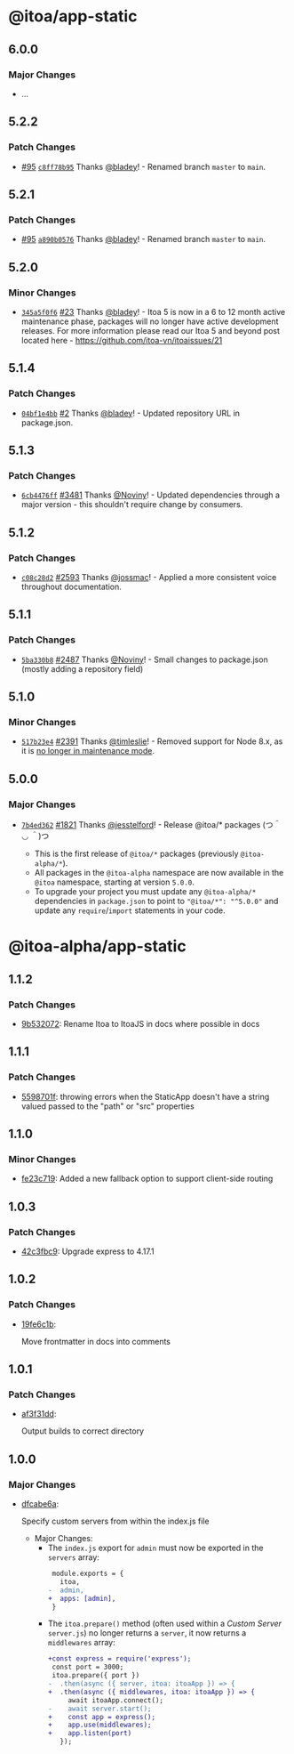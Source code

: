 # @itoa/app-static

## 6.0.0

### Major Changes

- ...

## 5.2.2

### Patch Changes

- [#95](https://github.com/itoa-vn/itoapull/95) [`c8ff78b95`](https://github.com/itoa-vn/itoacommit/c8ff78b95af5d56d44bbc11c51e7cf28b81323b4) Thanks [@bladey](https://github.com/bladey)! - Renamed branch `master` to `main`.

## 5.2.1

### Patch Changes

- [#95](https://github.com/itoa-vn/itoapull/95) [`a890b0576`](https://github.com/itoa-vn/itoacommit/a890b057628b60c2d1870cc3f5afd8e87b03f7df) Thanks [@bladey](https://github.com/bladey)! - Renamed branch `master` to `main`.

## 5.2.0

### Minor Changes

- [`345a5f0f6`](https://github.com/itoa-vn/itoacommit/345a5f0f66a34c75696230ad2fcfb7a2eac86cb4) [#23](https://github.com/itoa-vn/itoapull/23) Thanks [@bladey](https://github.com/bladey)! - Itoa 5 is now in a 6 to 12 month active maintenance phase, packages will no longer have active development releases. For more information please read our Itoa 5 and beyond post located here - https://github.com/itoa-vn/itoaissues/21

## 5.1.4

### Patch Changes

- [`04bf1e4bb`](https://github.com/itoa-vn/itoacommit/04bf1e4bb0223f4e2e06664bbc9e95c51118eb84) [#2](https://github.com/itoa-vn/itoapull/2) Thanks [@bladey](https://github.com/bladey)! - Updated repository URL in package.json.

## 5.1.3

### Patch Changes

- [`6cb4476ff`](https://github.com/itoa-vn/itoacommit/6cb4476ff15923933862c1cd7d4b1ade794106c6) [#3481](https://github.com/itoa-vn/itoapull/3481) Thanks [@Noviny](https://github.com/Noviny)! - Updated dependencies through a major version - this shouldn't require change by consumers.

## 5.1.2

### Patch Changes

- [`c08c28d2`](https://github.com/itoa-vn/itoacommit/c08c28d22f2c6a2bfa73ab0ea347c9e0da8a9063) [#2593](https://github.com/itoa-vn/itoapull/2593) Thanks [@jossmac](https://github.com/jossmac)! - Applied a more consistent voice throughout documentation.

## 5.1.1

### Patch Changes

- [`5ba330b8`](https://github.com/itoa-vn/itoacommit/5ba330b8b2609ea0033a636daf9a215a5a192c20) [#2487](https://github.com/itoa-vn/itoapull/2487) Thanks [@Noviny](https://github.com/Noviny)! - Small changes to package.json (mostly adding a repository field)

## 5.1.0

### Minor Changes

- [`517b23e4`](https://github.com/itoa-vn/itoacommit/517b23e4b17414ed1807e8d7af1e67377ba3b7bf) [#2391](https://github.com/itoa-vn/itoapull/2391) Thanks [@timleslie](https://github.com/timleslie)! - Removed support for Node 8.x, as it is [no longer in maintenance mode](https://nodejs.org/en/about/releases/).

## 5.0.0

### Major Changes

- [`7b4ed362`](https://github.com/itoa-vn/itoacommit/7b4ed3623f5774d7783c39962bfa1ce97938e310) [#1821](https://github.com/itoa-vn/itoapull/1821) Thanks [@jesstelford](https://github.com/jesstelford)! - Release @itoa/\* packages (つ＾ ◡ ＾)つ

  - This is the first release of `@itoa/*` packages (previously `@itoa-alpha/*`).
  - All packages in the `@itoa-alpha` namespace are now available in the `@itoa` namespace, starting at version `5.0.0`.
  - To upgrade your project you must update any `@itoa-alpha/*` dependencies in `package.json` to point to `"@itoa/*": "^5.0.0"` and update any `require`/`import` statements in your code.

# @itoa-alpha/app-static

## 1.1.2

### Patch Changes

- [9b532072](https://github.com/itoa-vn/itoacommit/9b532072): Rename Itoa to ItoaJS in docs where possible in docs

## 1.1.1

### Patch Changes

- [5598701f](https://github.com/itoa-vn/itoacommit/5598701f): throwing errors when the StaticApp doesn't have a string valued passed to the "path" or "src" properties

## 1.1.0

### Minor Changes

- [fe23c719](https://github.com/itoa-vn/itoacommit/fe23c719): Added a new fallback option to support client-side routing

## 1.0.3

### Patch Changes

- [42c3fbc9](https://github.com/itoa-vn/itoacommit/42c3fbc9): Upgrade express to 4.17.1

## 1.0.2

### Patch Changes

- [19fe6c1b](https://github.com/itoa-vn/itoacommit/19fe6c1b):

  Move frontmatter in docs into comments

## 1.0.1

### Patch Changes

- [af3f31dd](https://github.com/itoa-vn/itoacommit/af3f31dd):

  Output builds to correct directory

## 1.0.0

### Major Changes

- [dfcabe6a](https://github.com/itoa-vn/itoacommit/dfcabe6a):

  Specify custom servers from within the index.js file

  - Major Changes:
    - The `index.js` export for `admin` must now be exported in the `servers`
      array:
      ```diff
       module.exports = {
         itoa,
      -  admin,
      +  apps: [admin],
       }
      ```
    - The `itoa.prepare()` method (often used within a _Custom Server_
      `server.js`) no longer returns a `server`, it now returns a `middlewares`
      array:
      ```diff
      +const express = require('express');
       const port = 3000;
       itoa.prepare({ port })
      -  .then(async ({ server, itoa: itoaApp }) => {
      +  .then(async ({ middlewares, itoa: itoaApp }) => {
           await itoaApp.connect();
      -    await server.start();
      +    const app = express();
      +    app.use(middlewares);
      +    app.listen(port)
         });
      ```
